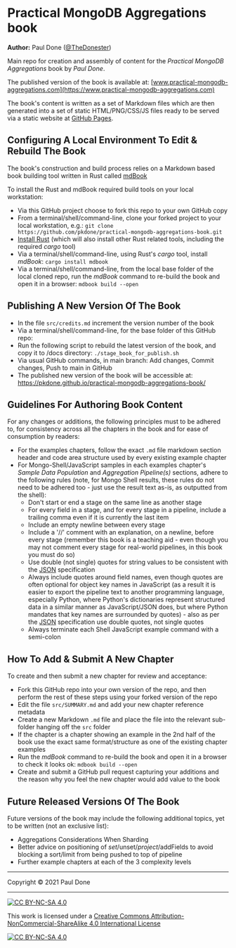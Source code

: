 # Practical MongoDB Aggregations book

__Author:__ Paul Done ([@TheDonester](https://twitter.com/TheDonester))

Main repo for creation and assembly of content for the _Practical MongoDB Aggregations_ book by _Paul Done_.

The published version of the book is available at: [www.practical-mongodb-aggregations.com](https://www.practical-mongodb-aggregations.com)

The book's content is written as a set of Markdown files which are then generated into a set of static HTML/PNG/CSS/JS files ready to be served via a static website at [GitHub Pages](https://pages.github.com/).


## Configuring A Local Environment To Edit & Rebuild The Book

The book's construction and build process relies on a Markdown based book building tool written in Rust called [mdBook](https://rust-lang.github.io/mdBook/)

To install the Rust and mdBook required build tools on your local workstation:
 * Via this GitHub project choose to fork this repo to your own GitHub copy
 * From a terminal/shell/command-line, clone your forked project to your local workstation, e.g.: `git clone https://github.com/pkdone/practical-mongodb-aggregations-book.git`
 * [Install Rust](https://www.rust-lang.org/tools/install) (which will also install other Rust related tools, including the required _cargo_ tool)
 * Via a terminal/shell/command-line, using Rust's _cargo_ tool, install _mdBook_: `cargo install mdbook`
 * Via a terminal/shell/command-line, from the local base folder of the local cloned repo, run the _mdBook_ command to re-build the book and open it in a browser: `mdbook build --open`


## Publishing A New Version Of The Book

 * In the file `src/credits.md` increment the version number of the book
 * Via a terminal/shell/command-line, for the base folder of this GitHub repo:
 * Run the following script to rebuild the latest version of the book, and copy it to /docs directory: `./stage_book_for_publish.sh`
 * Via usual GitHub commands, in main branch: Add changes, Commit changes, Push to main in GitHub
 * The published new version of the book will be accessible at: https://pkdone.github.io/practical-mongodb-aggregations-book/


## Guidelines For Authoring Book Content

For any changes or additions, the following principles must to be adhered to, for consistency across all the chapters in the book and for ease of consumption by readers:

 * For the examples chapters, follow the exact `.md` file markdown section header and code area structure used by every existing example chapter
 * For Mongo-Shell/JavaScript samples in each examples chapter's _Sample Data Population_ and _Aggregation Pipeline(s)_ sections, adhere to the following rules (note, for Mongo Shell results, these rules do not need to be adhered too - just use the result text as-is, as outputted from the shell):
   - Don't start or end a stage on the same line as another stage
   - For every field in a stage, and for every stage in a pipeline, include a trailing comma even if it is currently the last item
   - Include an empty newline between every stage
   - Include a '//' comment with an explanation, on a newline, before every stage (remember this book is a teaching aid - even though you may not comment every stage for real-world pipelines, in this book you must do so)
   - Use double (not single) quotes for string values to be consistent with the [JSON](https://en.wikipedia.org/wiki/JSON) specification
   - Always include quotes around field names, even though quotes are often optional for object key names in JavaScript (as a result it is easier to export the pipeline text to another programming language, especially Python, where Python's dictionaries represent structured data in a similar manner as JavaScript/JSON does, but where Python mandates that key names are surrounded by quotes) - also as per the [JSON](https://en.wikipedia.org/wiki/JSON) specification use double quotes, not single quotes
   - Always terminate each Shell JavaScript example command with a semi-colon


## How To Add & Submit A New Chapter

To create and then submit a new chapter for review and acceptance:

 * Fork this GitHub repo into your own version of the repo, and then perform the rest of these steps using your forked version of the repo
 * Edit the file `src/SUMMARY.md` and add your new chapter reference metadata
 * Create a new Markdown `.md` file and place the file into the relevant sub-folder hanging off the `src` folder
 * If the chapter is a chapter showing an example in the 2nd half of the book use  the exact same format/structure as one of the existing chapter examples
 * Run the _mdBook_ command to re-build the book and open it in a browser to check it looks ok: `mdbook build --open`
 * Create and submit a GitHub pull request capturing your additions and the reason why you feel the new chapter would add value to the book


## Future Released Versions Of The Book

Future versions of the book may include the following additional topics, yet to be written (not an exclusive list):

 * Aggregations Considerations When Sharding
 * Better advice on positioning of $set/$unset/$project/$addFields to avoid blocking a sort/limit from being pushed to top of pipeline
 * Further example chapters at each of the 3 complexity levels


----

Copyright &copy; 2021 Paul Done

----

[![CC BY-NC-SA 4.0][cc-by-nc-sa-shield]][cc-by-nc-sa]

This work is licensed under a [Creative Commons Attribution-NonCommercial-ShareAlike 4.0 International License][cc-by-nc-sa]

[![CC BY-NC-SA 4.0][cc-by-nc-sa-image]][cc-by-nc-sa]

[cc-by-nc-sa]: https://creativecommons.org/licenses/by-nc-sa/4.0/
[cc-by-nc-sa-image]: https://licensebuttons.net/l/by-nc-sa/4.0/88x31.png
[cc-by-nc-sa-shield]: https://img.shields.io/badge/License-CC%20BY--NC--SA%204.0-lightgrey.svg

